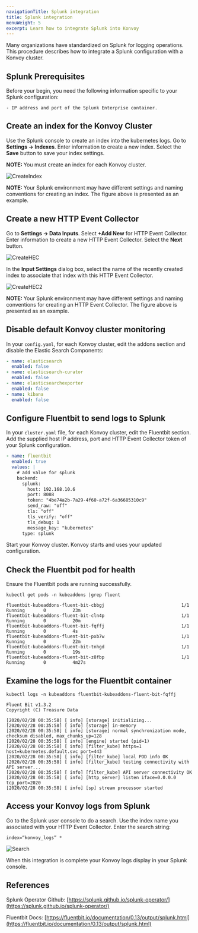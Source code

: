 ```yaml
---
navigationTitle: Splunk integration
title: Splunk integration
menuWeight: 5
excerpt: Learn how to integrate Splunk into Konvoy
---
```


Many organizations have standardized on Splunk for logging operations. This procedure describes how to integrate a Splunk configuration with a Konvoy cluster.

## Splunk Prerequisites

Before your begin, you need the following information specific to your Splunk configuration:

```text
- IP address and port of the Splunk Enterprise container.
```

## Create an index for the Konvoy Cluster

Use the Splunk console to create an index into the kubernetes logs. Go to **Settings -> Indexes**. Enter information to create a new index. Select the **Save** button to save your index settings.

<p class="message--note"><strong>NOTE: </strong>You must create an index for each Konvoy cluster.</p>

![CreateIndex](images/create_konvoy_image.jpg)

<p class="message--note"><strong>NOTE: </strong>Your Splunk environment may have different settings and naming conventions for creating an index. The figure above is presented as an example.</p>

## Create a new HTTP Event Collector

Go to **Settings -> Data Inputs**. Select **+Add New** for HTTP Event Collector. Enter information to create a new HTTP Event Collector. Select the **Next** button.

![CreateHEC](images/create_hec_1.jpg)

In the **Input Settings** dialog box, select the name of the recently created index to associate that index with this HTTP Event Collector.

![CreateHEC2](images/create_hec_2.jpg)

<p class="message--note"><strong>NOTE: </strong>Your Splunk environment may have different settings and naming conventions for creating an HTTP Event Collector. The figure above is presented as an example.</p>

## Disable default Konvoy cluster monitoring

In your `config.yaml`, for each Konvoy cluster, edit the addons section and disable the Elastic Search Components:

```yaml
- name: elasticsearch
  enabled: false
- name: elasticsearch-curator
  enabled: false
- name: elasticsearchexporter
  enabled: false
- name: kibana
  enabled: false
```

## Configure Fluentbit to send logs to Splunk

In your `cluster.yaml` file, for each Konvoy cluster, edit the Fluentbit section. Add the supplied host IP address, port and HTTP Event Collector token of your Splunk configuration.

```yaml
- name: fluentbit
  enabled: true
  values: |
    # add value for splunk
    backend:
      splunk:
        host: 192.168.10.6
        port: 8088
        token: "4be74a2b-7a29-4f60-a72f-6a36685310c9"
        send_raw: "off"
        tls: "off"
        tls_verify: "off"
        tls_debug: 1
        message_key: "kubernetes"
      type: splunk
```

Start your Konvoy cluster. Konvoy starts and uses your updated configuration.

## Check the Fluentbit pod for health

Ensure the Fluentbit pods are running successfully.

```shell
kubectl get pods -n kubeaddons |grep fluent

fluentbit-kubeaddons-fluent-bit-cbbgj                             1/1     Running       0          23m
fluentbit-kubeaddons-fluent-bit-cln4p                             1/1     Running       0          20m
fluentbit-kubeaddons-fluent-bit-fqffj                             1/1     Running       0          4s
fluentbit-kubeaddons-fluent-bit-pxb7w                             1/1     Running       0          22m
fluentbit-kubeaddons-fluent-bit-tnhgd                             1/1     Running       0          19s
fluentbit-kubeaddons-fluent-bit-z8fbp                             1/1     Running       0          4m27s
```

## Examine the logs for the Fluentbit container

```shell
kubectl logs -n kubeaddons fluentbit-kubeaddons-fluent-bit-fqffj

Fluent Bit v1.3.2
Copyright (C) Treasure Data

[2020/02/28 00:35:58] [ info] [storage] initializing...
[2020/02/28 00:35:58] [ info] [storage] in-memory
[2020/02/28 00:35:58] [ info] [storage] normal synchronization mode, checksum disabled, max_chunks_up=128
[2020/02/28 00:35:58] [ info] [engine] started (pid=1)
[2020/02/28 00:35:58] [ info] [filter_kube] https=1 host=kubernetes.default.svc port=443
[2020/02/28 00:35:58] [ info] [filter_kube] local POD info OK
[2020/02/28 00:35:58] [ info] [filter_kube] testing connectivity with API server...
[2020/02/28 00:35:58] [ info] [filter_kube] API server connectivity OK
[2020/02/28 00:35:58] [ info] [http_server] listen iface=0.0.0.0 tcp_port=2020
[2020/02/28 00:35:58] [ info] [sp] stream processor started
```

## Access your Konvoy logs from Splunk

Go to the Splunk user console to do a search. Use the index name you associated with your HTTP Event Collector. Enter the search string:

```shell
index=“konvoy_logs” *
```

![Search](images/splunk_search.jpg)

When this integration is complete your Konvoy logs display in your Splunk console.

## References

Splunk Operator Github:
[https://splunk.github.io/splunk-operator/](https://splunk.github.io/splunk-operator/)

Fluentbit Docs:
[https://fluentbit.io/documentation/0.13/output/splunk.html](https://fluentbit.io/documentation/0.13/output/splunk.html)
